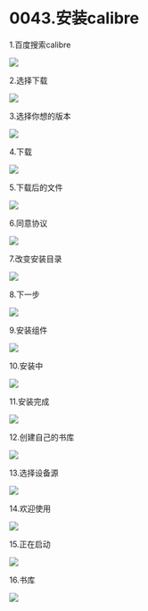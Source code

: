 # 0043.安装calibre

1.百度搜索calibre

![](https://my-markdown-picgo.oss-cn-shenzhen.aliyuncs.com/img/20200420203745.png)

2.选择下载

![](https://my-markdown-picgo.oss-cn-shenzhen.aliyuncs.com/img/20200420203801.png)

3.选择你想的版本

![](https://my-markdown-picgo.oss-cn-shenzhen.aliyuncs.com/img/20200420203815.png)

4.下载

![](https://my-markdown-picgo.oss-cn-shenzhen.aliyuncs.com/img/20200420203830.png)

5.下载后的文件

![](https://my-markdown-picgo.oss-cn-shenzhen.aliyuncs.com/img/20200420203842.png)

6.同意协议

![](https://my-markdown-picgo.oss-cn-shenzhen.aliyuncs.com/img/20200420203904.png)

7.改变安装目录

![](https://my-markdown-picgo.oss-cn-shenzhen.aliyuncs.com/img/20200420203918.png)

8.下一步

![](https://my-markdown-picgo.oss-cn-shenzhen.aliyuncs.com/img/20200420203933.png)

9.安装组件

![](https://my-markdown-picgo.oss-cn-shenzhen.aliyuncs.com/img/20200420203946.png)

10.安装中

![](https://my-markdown-picgo.oss-cn-shenzhen.aliyuncs.com/img/20200420204001.png)

11.安装完成

![](https://my-markdown-picgo.oss-cn-shenzhen.aliyuncs.com/img/20200420204020.png)

12.创建自己的书库

![](https://my-markdown-picgo.oss-cn-shenzhen.aliyuncs.com/img/20200420204033.png)

13.选择设备源

![](https://my-markdown-picgo.oss-cn-shenzhen.aliyuncs.com/img/20200420204047.png)

14.欢迎使用

![](https://my-markdown-picgo.oss-cn-shenzhen.aliyuncs.com/img/20200420204059.png)

15.正在启动

![](https://my-markdown-picgo.oss-cn-shenzhen.aliyuncs.com/img/20200420204111.png)

16.书库

![](https://my-markdown-picgo.oss-cn-shenzhen.aliyuncs.com/img/20200420204124.png)